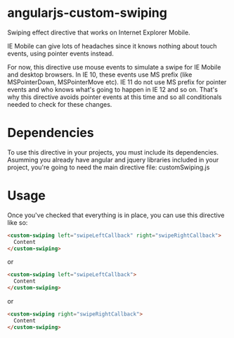angularjs-custom-swiping
========================

Swiping effect directive that works on Internet Explorer Mobile.

IE Mobile can give lots of headaches since it knows nothing about touch events, using pointer events instead.

For now, this directive use mouse events to simulate a swipe for IE Mobile and desktop browsers. In IE 10, these events use MS prefix (like MSPointerDown, MSPointerMove etc). IE 11 do not use MS prefix for pointer events and who knows what's going to happen in IE 12 and so on. That's why this directive avoids pointer events at this time and so all conditionals needed to check for these changes.

Dependencies
============
To use this directive in your projects, you must include its dependencies. Asumming you already have angular and jquery libraries included in your project, you're going to need the main directive file: customSwiping.js

Usage
=====
Once you've checked that everything is in place, you can use this directive like so:

```html
<custom-swiping left="swipeLeftCallback" right="swipeRightCallback">
  Content
</custom-swiping>
```

or

```html
<custom-swiping left="swipeLeftCallback">
  Content
</custom-swiping>
```

or 

```html
<custom-swiping right="swipeRightCallback">
  Content
</custom-swiping>
```
